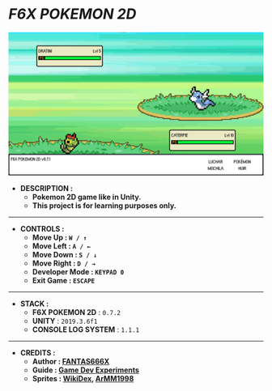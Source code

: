 # _F6X POKEMON 2D_

![THUMBNAIL](Resources/Img/Thumbnail.png)

- **DESCRIPTION :**
  - **Pokemon 2D game like in Unity.**
  - **This project is for learning purposes only.**

---

- **CONTROLS :**
  - **Move Up : `W / ↑`**
  - **Move Left : `A / ←`**
  - **Move Down : `S / ↓`**
  - **Move Right : `D / →`**
  - **Developer Mode : `KEYPAD 0`**
  - **Exit Game : `ESCAPE`**

---

- **STACK :**
  - **F6X POKEMON 2D** : `0.7.2`
  - **UNITY** : `2019.3.6f1`
  - **CONSOLE LOG SYSTEM** : `1.1.1`

---

- **CREDITS :**
  - **Author : [FANTAS666X](https://github.com/FANTAS666IXI)**
  - **Guide : [Game Dev Experiments](https://www.youtube.com/watch?v=_Pm16a18zy8&list=PLLf84Zj7U26kfPQ00JVI2nIoozuPkykDX&index=1)**
  - **Sprites : [WikiDex](https://www.wikidex.net/wiki/WikiDex), [ArMM1998](https://opengameart.org/content/zelda-like-tilesets-and-sprites)**
